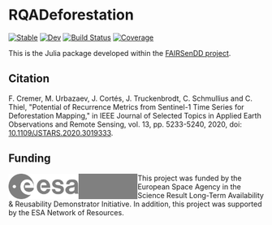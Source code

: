 # RQADeforestation

[![Stable](https://img.shields.io/badge/docs-stable-blue.svg)](https://earthyscience.github.io/RQADeforestation.jl/stable/)
[![Dev](https://img.shields.io/badge/docs-dev-blue.svg)](https://earthyscience.github.io/RQADeforestation.jl/dev/)
[![Build Status](https://github.com/EarthyScience/RQADeforestation.jl/actions/workflows/CI.yml/badge.svg?branch=main)](https://github.com/EarthyScience/RQADeforestation.jl/actions/workflows/CI.yml?query=branch%3Amain)
[![Coverage](https://codecov.io/gh/EarthyScience/RQADeforestation.jl/branch/main/graph/badge.svg)](https://codecov.io/gh/EarthyScience/RQADeforestation.jl)

This is the Julia package developed within the [FAIRSenDD project](https://github.com/EarthyScience/FAIRSenDD).

## Citation

F. Cremer, M. Urbazaev, J. Cortés, J. Truckenbrodt, C. Schmullius and C. Thiel, "Potential of Recurrence Metrics from Sentinel-1 Time Series for Deforestation Mapping," in IEEE Journal of Selected Topics in Applied Earth Observations and Remote Sensing, vol. 13, pp. 5233-5240, 2020, doi: [10.1109/JSTARS.2020.3019333](https://dx.doi.org/10.1109/JSTARS.2020.3019333).

## Funding

<img src="https://raw.githubusercontent.com/EarthyScience/FAIRSenDD/refs/heads/main/assets/ESA_logo.svg" align="left" height="50px"/>
<img src="https://raw.githubusercontent.com/EarthyScience/FAIRSenDD/refs/heads/main/assets/ESA_NoR_logo.svg" align="left" height="50px" style="filter: contrast(0);"/>

This project was funded by the European Space Agency in the Science Result Long-Term Availability & Reusability Demonstrator Initiative.
In addition, this project was supported by the ESA Network of Resources.

